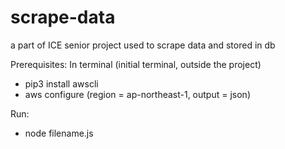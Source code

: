 # scrape-data
a part of ICE senior project used to scrape data and stored in db

Prerequisites:
In terminal (initial terminal, outside the project)
- pip3 install awscli
- aws configure 
  (region = ap-northeast-1, output = json)

Run:
- node filename.js
